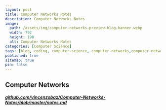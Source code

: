 ```yaml
---
layout: post
title: Computer Networks Notes
description: Computer Networks Notes
image: 
  path: /assets/img/computer-networks-preview-blog-banner.webp
  width: 792
  height: 198
  alt: Computer Networks Notes
categories: [Computer Science]
tags: [blog, coding, computer-science, computer-networks,computer-networks-notes,notes,computernetwork,computernetworking,computer,ipv,icnd,computertechnology,ccna,routingandswitching,networking,osi-model,computernetworkingtechnology,computer-networks-handwritten-notes]
published: true
sitemap: true
pin: false
---
```





## Computer Networks 

##### [github.com/vincenzobaz/Computer-Networks-Notes/blob/master/notes.md](https://github.com/vincenzobaz/Computer-Networks-Notes/blob/master/notes.md)